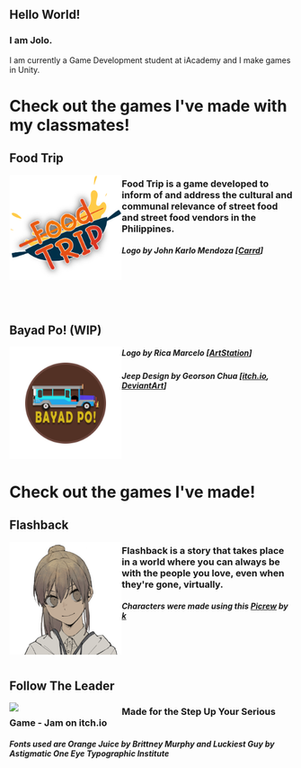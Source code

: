 ## Hello World!
### I am Jolo.
I am currently a Game Development student at iAcademy and I make games in Unity.

# Check out the games I've made with my classmates!
## Food Trip
[<img align="left" src = "https://github.com/bulletproofpancake/GAMEPROJ1-FOODTRIP/blob/main/Assets/Resources/UI%20assets/FINAL_FINAL_UI_ASSETS/Food%20Trip%20Logo.png?raw=true" width=200>](https://bulletproofpancake.itch.io/food-trip)
### Food Trip is a game developed to inform of and address the cultural and communal relevance of street food and street food vendors in the Philippines.
##### Logo by John Karlo Mendoza [[Carrd](https://jk2k.carrd.co/)]

<br>
<br>
<br>
<br>

## Bayad Po! (WIP)
<img align="left" src = "https://raw.githubusercontent.com/bulletproofpancake/GAMEPROJ2/main/Assets/Sprites/Icons/gameLogo.png?token=ANW3CEREYREWFZKPJQ73FE3BAFNOA" width=200>

##### Logo by Rica Marcelo [[ArtStation](https://riiikachu.artstation.com/)]
##### Jeep Design by Georson Chua [[itch.io](https://zerogeorson.itch.io/), [DeviantArt](https://www.deviantart.com/zerogeorson)]

<br>
<br>
<br>
<br>
<br>
<br>

# Check out the games I've made!
## Flashback
[<img align="left" src = "https://raw.githubusercontent.com/bulletproofpancake/Flashback/master/game/images/Characters/anna/anna%20smile.png?token=ANW3CEVDSSWTARQGFUZLAI3BAFLY2" width=200>](https://bulletproofpancake.itch.io/flashback)
### Flashback is a story that takes place in a world where you can always be with the people you love, even when they're gone, virtually.
##### Characters were made using this [Picrew](https://picrew.me/image_maker/268253) by [k](https://twitter.com/1w1_y)

<br>
<br>
<br>

## Follow The Leader
[<img align="left" src = "https://user-images.githubusercontent.com/57520402/126870669-c78887d9-e686-4eba-9b22-4f017cce967a.PNG" width=200>](https://bulletproofpancake.itch.io/follow-the-leader)
### Made for the Step Up Your Serious Game - Jam on itch.io
##### Fonts used are Orange Juice by Brittney Murphy and Luckiest Guy by Astigmatic One Eye Typographic Institute
